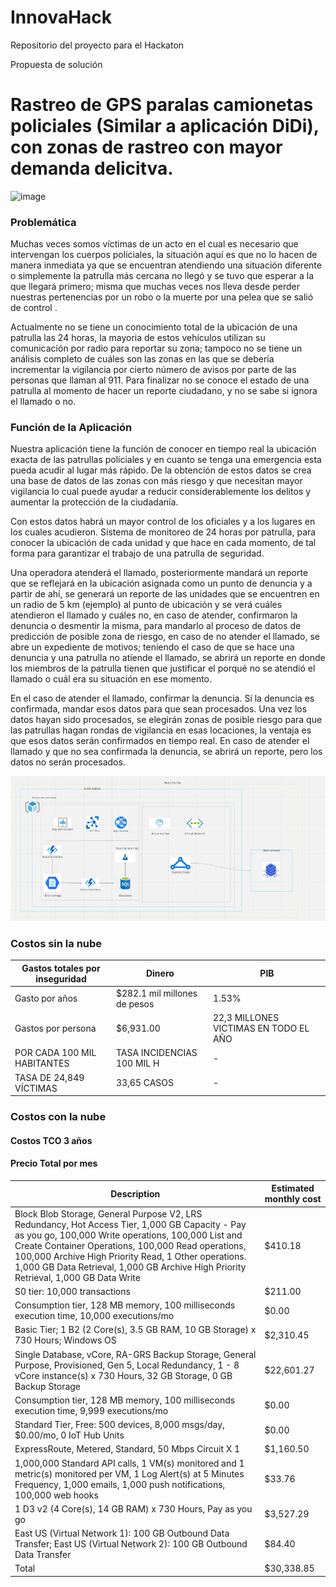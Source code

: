 # InnovaHack
Repositorio del proyecto para el Hackaton

Propuesta de solución

# Rastreo de GPS paralas camionetas policiales (Similar a aplicación DiDi), con zonas de rastreo con mayor demanda delicitva. 

![image](https://user-images.githubusercontent.com/86864682/127743010-4abfb2cb-2f4f-4d2e-9af0-b55c41a2e1b0.png)


### Problemática
 Muchas veces somos víctimas de un acto en el cual es necesario que intervengan los cuerpos policiales, la situación aquí es que no lo hacen de manera inmediata ya que se encuentran atendiendo una situación diferente o simplemente la patrulla más cercana no llegó y se tuvo que esperar a la que llegará primero; misma que muchas veces nos lleva desde perder nuestras pertenencias por un robo o la muerte por una pelea que se salió de control .

Actualmente no se tiene un conocimiento total de la ubicación de una patrulla las 24 horas, la mayoria de estos vehiculos utilizan su comunicación por radio para reportar su zona; tampoco no se tiene un análisis completo de cuáles son las zonas en las que se debería incrementar la vigilancia por cierto número de avisos por parte de las personas que llaman al 911. Para finalizar no se conoce el estado de una patrulla al momento de hacer un reporte ciudadano, y no se sabe si ignora el llamado o no.


### Función de la Aplicación
  
Nuestra aplicación tiene la función de conocer en tiempo real la ubicación exacta de las patrullas policiales y en cuanto se tenga una emergencia esta pueda acudir al lugar más rápido. De la obtención de estos datos se crea una base de datos de las zonas con más riesgo y que necesitan mayor vigilancia lo cual puede ayudar a reducir considerablemente los delitos y aumentar la protección de la ciudadanía.
 
Con estos datos habrá un mayor control de los oficiales y a los lugares en los cuales acudieron. Sistema de monitoreo de 24 horas por patrulla, para conocer la ubicación de cada unidad y que hace en cada momento, de tal forma para garantizar el trabajo de una patrulla de seguridad. 
 
Una operadora atenderá el llamado, posteriormente mandará un reporte que se reflejará en la ubicación asignada como un punto de denuncia y a partir de ahí, se generará un reporte de las unidades que se encuentren en un radio de 5 km (ejemplo) al punto de ubicación y se verá cuáles atendieron el llamado y cuáles no, en caso de atender, confirmaron la denuncia o desmentir la misma, para mandarlo al proceso de datos de predicción de posible zona de riesgo, en caso de no atender el llamado, se abre un expediente de motivos; teniendo el caso de que se hace una denuncia y una patrulla no atiende el llamado, se abrirá un reporte en donde los miembros de la patrulla tienen que justificar el porqué no se atendió el llamado o cuál era su situación en ese momento.
 
En el caso de atender el llamado, confirmar la denuncia. Si la denuncia es confirmada, mandar esos datos para que sean procesados. Una vez los datos hayan sido procesados, se elegirán zonas de posible riesgo para que las patrullas hagan rondas de vigilancia en esas locaciones, la ventaja es que esos datos serán confirmados en tiempo real.
En caso de atender el llamado y que no sea confirmada la denuncia, se abrirá un reporte, pero los datos no serán procesados.

![Image of Services](https://github.com/Rene-Cruz/InnovaHack/blob/main/diagrama.jpg)

### Costos sin la nube

| Gastos totales por inseguridad | Dinero | PIB |
| ------------------------------ | ------ | --- |
| Gasto por años  | $282.1 mil millones de pesos | 1.53%|
| Gastos por persona | $6,931.00 | 22,3 MILLONES VICTIMAS EN TODO EL AÑO |
| POR CADA 100 MIL HABITANTES | TASA INCIDENCIAS 100 MIL H | - |
| TASA DE 24,849 VÍCTIMAS | 33,65 CASOS | - |


### Costos con la nube

#### Costos TCO 3 años

#### Precio Total por mes
| Description | Estimated monthly cost |
|-----------|--------------|
| Block Blob Storage, General Purpose V2, LRS Redundancy, Hot Access Tier, 1,000 GB Capacity - Pay as you go, 100,000 Write operations, 100,000 List and Create Container Operations, 100,000 Read operations, 100,000 Archive High Priority Read, 1 Other operations. 1,000 GB Data Retrieval, 1,000 GB Archive High Priority Retrieval, 1,000 GB Data Write | $410.18 |
| S0 tier: 10,000 transactions | $211.00 |
| Consumption tier, 128 MB memory, 100 milliseconds execution time, 10,000 executions/mo | $0.00 |
| Basic Tier; 1 B2 (2 Core(s), 3.5 GB RAM, 10 GB Storage) x 730 Hours; Windows OS | $2,310.45 |
| Single Database, vCore, RA-GRS Backup Storage, General Purpose, Provisioned, Gen 5, Local Redundancy, 1 - 8 vCore instance(s) x 730 Hours, 32 GB Storage, 0 GB Backup Storage | $22,601.27 |
| Consumption tier, 128 MB memory, 100 milliseconds execution time, 9,999 executions/mo | $0.00 |
| Standard Tier, Free: 500 devices, 8,000 msgs/day, $0.00/mo, 0 IoT Hub Units | $0.00 |
| ExpressRoute, Metered, Standard, 50 Mbps Circuit X 1 | $1,160.50 |
| 1,000,000 Standard API calls, 1 VM(s) monitored and 1 metric(s) monitored per VM, 1 Log Alert(s) at 5 Minutes Frequency, 1,000 emails, 1,000 push notifications, 100,000 web hooks | $33.76 |
| 1 D3 v2 (4 Core(s), 14 GB RAM) x 730 Hours, Pay as you go | $3,527.29 |
| East US (Virtual Network 1): 100 GB Outbound Data Transfer; East US (Virtual Network 2): 100 GB Outbound Data Transfer | $84.40 |
| Total | $30,338.85 | 


